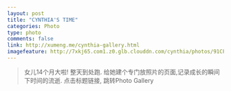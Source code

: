 ```yaml
---
layout: post
title: "CYNTHIA'S TIME"
categories: Photo
type: photo
comments: false
link: http://xumeng.me/cynthia-gallery.html
imagefeature: http://7xkj65.com1.z0.glb.clouddn.com/cynthia/photos/91CF34A0-E6F1-4BA6-ADF8-48B9D7ECDD5A.JPG?imageMogr2/crop/!3000x1700a0a700/thumbnail/!20p
---
```


> 女儿14个月大啦! 整天到处跑. 
给她建个专门放照片的页面,记录成长的瞬间下时间的流逝. 
点击标题链接, 跳转Photo Gallery